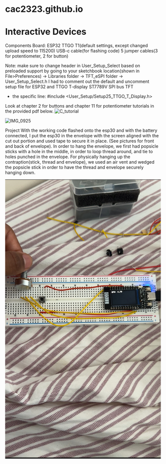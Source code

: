 # cac2323.github.io

# Interactive Devices


Components
Board: ESP32 TTGO T1(default settings, except changed upload speed to 115200)
USB-c cable(for flashing code)
5 jumper cables(3 for potentiometer, 2 for button)

Note: make sure to change header in User_Setup_Select based on preloaded support by going to your sketchbook location(shown in File>Preferences) -> Libraries folder -> TFT_eSPI folder -> User_Setup_Select.h
I had to comment out the default and uncomment setup file for ESP32 and TTGO T-display ST7789V SPI bus TFT 
  - the specific line: #include <User_Setup/Setup25_TTGO_T_Display.h>

Look at chapter 2 for buttons and chapter 11 for potentiometer tutorials in the provided pdf below. 
![C_tutorial](https://drive.google.com/file/d/1GLq7iRY_I1D5Fgma1Rd3yVhNt3dg7K0T/view)

![IMG_0925](https://github.com/cac2323/cac2323.github.io/blob/6df5b7f215b0406381c1c6170ba82ddd3546e99a/mod2/IMG_0925.JPG)

Project
With the working code flashed onto the esp30 and with the battery connected, I put the esp30 in the envelope with the screen aligned with the cut out portion and used tape to secure it in place. (See pictures for front and back of envelope). In order to hang the envelope, we first had popsicle sticks with a hole in the middle, in order to loop thread around, and tie to holes punched in the envelope. For physically hanging up the contraption(stick, thread and envelope), we used an air vent and wedged the popsicle stick in order to have the thread and envelope securely hanging down. 

![IMG_0979](https://github.com/cac2323/cac2323.github.io/blob/ebb2aa766baa1c83cda65dd260347f3098c0c17e/mod2/IMG_0979.jpg)


